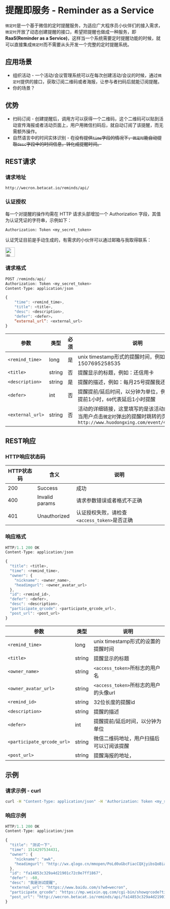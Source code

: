 # 提醒即服务 - Reminder as a Service

`微定时`是一个基于微信的定时提醒服务，为适应广大程序员小伙伴们的接入需求，`微定时`开放了动态创建提醒的接口，希望把提醒也做成一种服务，即**RaaS(Reminder as a Service)**，这样当一个系统需要定时提醒功能的时候，就可以直接集成`微定时`而不需要从头开发一个完整的定时提醒系统。

## 应用场景

* 组织活动 - 一个活动/会议管理系统可以在每次创建活动/会议的时候，通过`微定时`提供的接口，获取订阅二维码或者海报，让参与者扫码后就能订阅提醒。
* 你的场景？

## 优势

* 扫码订阅 - 创建提醒后，调用方可以获得一个二维码，这个二维码可以贴到活动宣传海报或者活动页面上，用户用微信扫码后，就自动订阅了该提醒，而无需额外操作。
* 自然语言中的时间实体识别 - ~~在没有提供`time`字段的情况下，`微定时`能自动提取`desc`字段中的时间信息，转化成提醒时间。~~

## REST请求

### 请求地址

```http
http://wecron.betacat.io/reminds/api/
```

### 认证授权

每一个对提醒的操作均需在 HTTP 请求头部增加一个 Authorization 字段，其值为认证凭证的字符串，示例如下：

```http
Authorization: Token <my_secret_token>
```

认证凭证目前是手动生成的，有需求的小伙伴可以通过邮箱与我取得联系：

<a href="http://wecron.betacat.io" class="rich-diff-level-one">
  <img src="https://wx4.sinaimg.cn/mw1024/ac472348gy1fjd7kfoir5j208y01g3yh.jpg" alt="我的微信是polyethene-" height="30">
</a>


### 请求格式

```js
POST /reminds/api/
Authorization: Token <my_secret_token>
Content-Type: application/json

{
    "time": <remind_time>,
    "title": <title>,
    "desc": <description>,
    "defer": <defer>，
    “external_url”: <external_url>
}
```

|       参数       |   类型  | 必须 |     说明       |
| --------------- | ------- | --- | ------------- |
| `<remind_time>` |  long   |  是 | unix timestamp形式的提醒时间，例如：1507695258535 |
| `<title>`       |  string |  否 | 提醒显示的标题，例如：还信用卡  |
| `<description>` |  string |  是 | 提醒的描述，例如：每月25号提醒我还信用卡 |
| `<defer>`       |  int    |  否 | 提醒提前/延后时间，以分钟为单位，例如：`-60`代表提前1小时，`60`代表延后1小时提醒 |
| `<external_url>`|  string |  否 | 活动的详细链接，这里填写的是该活动的详细页面，当用户点击`微定时`弹出的提醒时跳转的页面，例如：`http://www.huodongxing.com/event/4406039677700` |

## REST响应

### HTTP响应状态码

|       HTTP状态码       |        含义        | 说明                                    |
| --------------------- | ----------------- | --------------------------------------- |
|          200          |  Success          | 成功                                     |
|          400          |  Invalid params   | 请求参数错误或者格式不正确                   |
|          401          |  Unauthorized     | 认证授权失败，请检查`<access_token>`是否正确 |

### 响应格式

```js
HTTP/1.1 200 OK
Content-Type: application/json

{
  "title": <title>,
  "time": <remind_time>,
  "owner": {
    "nickname": <owner_name>,
    "headimgurl": <owner_avatar_url>
  },
  "id": <remind_id>,
  "defer": <defer>,
  "desc": <description>,
  "participate_qrcode": <participate_qrcode_url>,
  "post_url": <post_url>
}
```

|          参数         |   类型  |     说明       |
| -------------------- | ------- | ------------- |
| `<remind_time>`             |  long   | unix timestamp形式的设置的提醒时间 |
| `<title>`                   |  string | 提醒显示的标题  |
| `<owner_name>`              |  string | `<access_token>`所标志的用户名  |
| `<owner_avatar_url>`        |  string | `<access_token>`所标志的用户的头像url  |
| `<remind_id>`               |  string | 32位长度的提醒id  |
| `<description>`             |  string | 提醒的描述 |
| `<defer>`                   |  int    | 提醒提前/延后时间，以分钟为单位 |
| `<participate_qrcode_url>`  |  string | 微信二维码地址，用户扫描后可以订阅该提醒 |
| `<post_url>`                |  string | 提醒海报的地址， |

## 示例

### 请求示例 - curl

```bash
curl -H "Content-Type: application/json" -H 'Authorization: Token <my_secret_token>' -X POST -d '{"time":1514297534431,"desc":"我是测试提醒","title":"测试一下","defer": -60,"external_url": "https://www.baidu.com/s?wd=wecron"}' http://wecron.betacat.io/reminds/api/
```

### 响应示例

```js
HTTP/1.1 200 OK
Content-Type: application/json

{
  "title": "测试一下",
  "time": 1514297534431,
  "owner": {
    "nickname": "awk",
    "headimgurl": "http://wx.qlogo.cn/mmopen/PoLd0uGbcFiacCQXjyibsQoBiaxm4t0icricq90yfyBHvgueupXFnzhdqMM9DtEZnCTq00UCkAqvgWBTp5ricqb69UicsQKjN6VfOYJ/0"
  },
  "id": "fa14853c329a4d21901c72c0e7ff1867",
  "defer": -60,
  "desc": "我是测试提醒",
  "external_url": "https://www.baidu.com/s?wd=wecron",
  "participate_qrcode": "https://mp.weixin.qq.com/cgi-bin/showqrcode?ticket=gQGC8DwAAAAAAAAAAS5odHRwOi8vd2VpeGluLnFxLmNvbS9xLzAybzIyZ2NWMTE5Ul8xMDAwMGcwN2gAAgRQVUJaAwQAAAAA",
  "post_url": "http://wecron.betacat.io/reminds/api/fa14853c329a4d21901c72c0e7ff1869/share_post/"
}
```